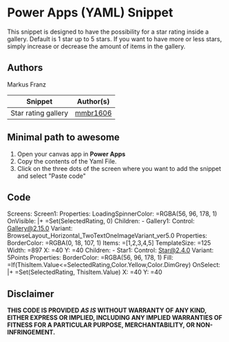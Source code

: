 # Power Apps (YAML) Snippet

This snippet is designed to have the possibility for a star rating inside a gallery. Default is 1 star up to 5 stars. If you want to have more or less stars, simply increase or decrease the amount of items in the gallery.

## Authors

Markus Franz

Snippet|Author(s)
--------|---------
Star rating gallery| [mmbr1606](https://github.com/mmbr1606) 

## Minimal path to awesome

1. Open your canvas app in **Power Apps**
1. Copy the contents of the Yaml File. 
1. Click on the three dots of the screen where you want to add the snippet and select "Paste code"


## Code

Screens:
  Screen1:
    Properties:
      LoadingSpinnerColor: =RGBA(56, 96, 178, 1)
      OnVisible: |+
        =Set(SelectedRating, 0)
    Children:
      - Gallery1:
          Control: Gallery@2.15.0
          Variant: BrowseLayout_Horizontal_TwoTextOneImageVariant_ver5.0
          Properties:
            BorderColor: =RGBA(0, 18, 107, 1)
            Items: =[1,2,3,4,5]
            TemplateSize: =125
            Width: =897
            X: =40
            Y: =40
          Children:
            - Star1:
                Control: Star@2.4.0
                Variant: 5Points
                Properties:
                  BorderColor: =RGBA(56, 96, 178, 1)
                  Fill: =If(ThisItem.Value<=SelectedRating,Color.Yellow,Color.DimGrey)
                  OnSelect: |+
                    =Set(SelectedRating, ThisItem.Value)
                  X: =40
                  Y: =40


## Disclaimer

**THIS CODE IS PROVIDED *AS IS* WITHOUT WARRANTY OF ANY KIND, EITHER EXPRESS OR IMPLIED, INCLUDING ANY IMPLIED WARRANTIES OF FITNESS FOR A PARTICULAR PURPOSE, MERCHANTABILITY, OR NON-INFRINGEMENT.**




